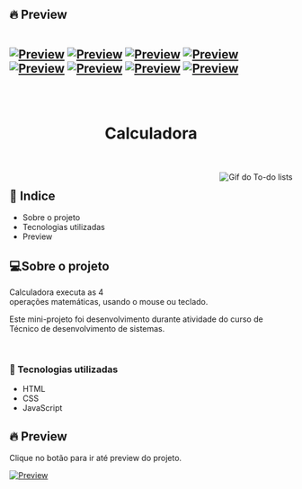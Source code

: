 <h2 align="left" >🔥 Preview 
  
</br>
</br>

[![Preview](https://vercel.com/button)](https://samuelgoulart.github.io/Projetos-com-JavaScript/Calculadora/index.html)
[![Preview](https://vercel.com/button)](https://samuelgoulart.github.io/Projetos-com-JavaScript/Calculadora/index.html)
[![Preview](https://vercel.com/button)](https://samuelgoulart.github.io/Projetos-com-JavaScript/Calculadora/index.html)
[![Preview](https://vercel.com/button)](https://samuelgoulart.github.io/Projetos-com-JavaScript/Calculadora/index.html)
[![Preview](https://vercel.com/button)](https://samuelgoulart.github.io/Projetos-com-JavaScript/Calculadora/index.html)
[![Preview](https://vercel.com/button)](https://samuelgoulart.github.io/Projetos-com-JavaScript/Calculadora/index.html)
[![Preview](https://vercel.com/button)](https://samuelgoulart.github.io/Projetos-com-JavaScript/Calculadora/index.html)
[![Preview](https://vercel.com/button)](https://samuelgoulart.github.io/Projetos-com-JavaScript/Calculadora/index.html)

</br>

<h1  align="center" >Calculadora</h1>
  
</br>
</br>

</h2>

<img align="right" src="https://user-images.githubusercontent.com/62961331/116889853-6d167600-ac03-11eb-908c-d88514d298fd.gif" alt="Gif do To-do lists">


<h2>📕 Indice</h2>

<ul>
  <li>Sobre o projeto</li>
  <li>Tecnologias utilizadas</li>
  <li>Preview</li>
</ul>

<h2>💻Sobre o projeto</h2>


Calculadora executa as 4 operações matemáticas, usando o mouse ou teclado.

Este mini-projeto foi desenvolvimento durante atividade do curso de Técnico de desenvolvimento de sistemas.

&nbsp;&nbsp;&nbsp; 

<h3>🚀 Tecnologias utilizadas</h3>

<ul>
  <li>HTML</li>
  <li>CSS</li>
  <li>JavaScript</li>
</ul>


<h2>🔥 Preview </h2>

Clique no botão para ir até preview do projeto.

[![Preview](https://vercel.com/button)](https://samuelgoulart.github.io/Projetos-com-JavaScript/Calculadora/index.html)




